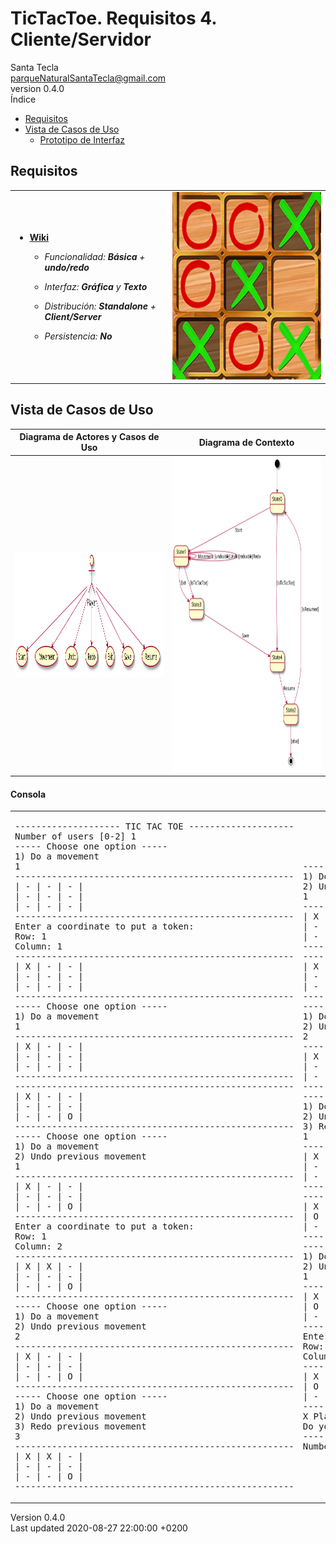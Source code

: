 <!DOCTYPE html>
<html lang="en">
<head>
<meta charset="UTF-8">
<meta http-equiv="X-UA-Compatible" content="IE=edge">
<meta name="viewport" content="width=device-width, initial-scale=1.0">
<meta name="generator" content="Asciidoctor 2.0.8">
<meta name="author" content="Santa Tecla">
<link rel="stylesheet" href="https://fonts.googleapis.com/css?family=Open+Sans:300,300italic,400,400italic,600,600italic%7CNoto+Serif:400,400italic,700,700italic%7CDroid+Sans+Mono:400,700">

<link rel="stylesheet" href="https://cdnjs.cloudflare.com/ajax/libs/font-awesome/4.7.0/css/font-awesome.min.css">
</head>
<body class="book">
<div id="header">
<h1>TicTacToe. Requisitos 4. <strong>Cliente/Servidor</strong></h1>
<div class="details">
<span id="author" class="author">Santa Tecla</span><br>
<span id="email" class="email"><a href="mailto:parqueNaturalSantaTecla@gmail.com">parqueNaturalSantaTecla@gmail.com</a></span><br>
<span id="revnumber">version 0.4.0</span>
</div>
<div id="toc" class="toc">
<div id="toctitle">Índice</div>
<ul class="sectlevel1">
<li><a href="#requisitos">Requisitos</a></li>
<li><a href="#vista-de-casos-de-uso">Vista de Casos de Uso</a>
<ul class="sectlevel2">
<li><a href="#prototipo-de-interfaz">Prototipo de Interfaz</a></li>
</ul>
</li>
</ul>
</div>
</div>
<div id="content">
<div class="sect1">
<h2 id="requisitos">Requisitos</h2>
<div class="sectionbody">
<table class="tableblock frame-all grid-all stretch">
<colgroup>
<col style="width: 50%;">
<col style="width: 50%;">
</colgroup>
<tbody>
<tr>
<td class="tableblock halign-left valign-top"><div class="content"><div class="ulist">
<ul>
<li>
<p><a href="https://en.wikipedia.org/wiki/Tic-tac-toe"><strong>Wiki</strong></a></p>
<div class="ulist">
<ul>
<li>
<p><em>Funcionalidad: <strong>Básica</strong> + <strong>undo/redo</strong></em></p>
</li>
<li>
<p><em>Interfaz: <strong class="line-through">Gráfica</strong> y <strong>Texto</strong></em></p>
</li>
<li>
<p><em>Distribución: <strong>Standalone</strong> + <span class="lime-background"><strong>Client/Server</strong></span></em></p>
</li>
<li>
<p><em>Persistencia: <strong>No</strong></em></p>
</li>
</ul>
</div>
</li>
</ul>
</div></div></td>
<td class="tableblock halign-left valign-top"><div class="content"><div class="imageblock">
<div class="content">
<img src="build/docs/asciidoc/images/Dibujo.jpg" alt="Dibujo" width="300" height="300">
</div>
</div></div></td>
</tr>
</tbody>
</table>
</div>
</div>
<div class="sect1">
<h2 id="vista-de-casos-de-uso">Vista de Casos de Uso</h2>
<div class="sectionbody">
<table class="tableblock frame-all grid-all stretch">
<colgroup>
<col style="width: 50%;">
<col style="width: 50%;">
</colgroup>
<thead>
<tr>
<th class="tableblock halign-left valign-top">Diagrama de Actores y Casos de Uso</th>
<th class="tableblock halign-left valign-top">Diagrama de Contexto</th>
</tr>
</thead>
<tbody>
<tr>
<td class="tableblock halign-left valign-top"><div class="content"><div class="imageblock">
<div class="content">
<img src="build/docs/asciidoc/images/diagramaActoresCasosUso.svg" alt="diagramaActoresCasosUso" width="380" height="201">
</div>
</div></div></td>
<td class="tableblock halign-left valign-top"><div class="content"><div class="imageblock">
<div class="content">
<img src="build/docs/asciidoc/images/diagramaContexto.svg" alt="diagramaContexto" width="364" height="504">
</div>
</div></div></td>
</tr>
</tbody>
</table>
<div class="sect3">
<h4 id="consola">Consola</h4>
<table class="tableblock frame-all grid-all stretch">
<colgroup>
<col style="width: 50%;">
<col style="width: 50%;">
</colgroup>
<tbody>
<tr>
<td class="tableblock halign-left valign-top"><div class="content"><div class="literalblock">
<div class="content">
<pre>-------------------- TIC TAC TOE --------------------
Number of users [0-2] 1
----- Choose one option -----
1) Do a movement
1
-----------------------------------------------------
| - | - | - |
| - | - | - |
| - | - | - |
-----------------------------------------------------
Enter a coordinate to put a token:
Row: 1
Column: 1
-----------------------------------------------------
| X | - | - |
| - | - | - |
| - | - | - | 
-----------------------------------------------------
----- Choose one option -----
1) Do a movement
1
-----------------------------------------------------
| X | - | - |
| - | - | - |
| - | - | - |
-----------------------------------------------------
-----------------------------------------------------
| X | - | - |
| - | - | - | 
| - | - | O |
-----------------------------------------------------
----- Choose one option -----
1) Do a movement
2) Undo previous movement
1
-----------------------------------------------------
| X | - | - |
| - | - | - |
| - | - | O |
-----------------------------------------------------
Enter a coordinate to put a token:
Row: 1
Column: 2
-----------------------------------------------------
| X | X | - |
| - | - | - |
| - | - | O |
-----------------------------------------------------
----- Choose one option -----
1) Do a movement
2) Undo previous movement
2
-----------------------------------------------------
| X | - | - |
| - | - | - |
| - | - | O |
-----------------------------------------------------
----- Choose one option -----
1) Do a movement
2) Undo previous movement
3) Redo previous movement
3
-----------------------------------------------------
| X | X | - |
| - | - | - |
| - | - | O |
-----------------------------------------------------</pre>
</div>
</div></div></td>
<td class="tableblock halign-left valign-top"><div class="content"><div class="literalblock">
<div class="content">
<pre>----- Choose one option -----
1) Do a movement
2) Undo previous movement
1
-----------------------------------------------------
| X | X | - |
| - | - | - |
| - | - | O |
-----------------------------------------------------
-----------------------------------------------------
| X | X | O |
| - | - | - |
| - | - | O |
-----------------------------------------------------
----- Choose one option -----
1) Do a movement
2) Undo previous movement
2
-----------------------------------------------------
| X | X | - |
| - | - | - |
| - | - | O |
-----------------------------------------------------
----- Choose one option -----
1) Do a movement
2) Undo previous movement
3) Redo previous movement
1
-----------------------------------------------------
| X | X | - |
| - | - | - |
| - | - | O |
-----------------------------------------------------
-----------------------------------------------------
| X | X | - |
| O | - | - |
| - | - | O |
-----------------------------------------------------
----- Choose one option -----
1) Do a movement
2) Undo previous movement
1
-----------------------------------------------------
| X | X | - |
| O | - | - |
| - | - | O |
-----------------------------------------------------
Enter a coordinate to put a token:
Row: 1
Column: 3
-----------------------------------------------------
| X | X | X |
| O | - | - |
| - | - | O |
-----------------------------------------------------
X Player: You win!!! :-)
Do you want to continue? (y/n): y
-------------------- TIC TAC TOE --------------------
Number of users [0-2]</pre>
</div>
</div></div></td>
</tr>
</tbody>
</table>
</div>
</div>
</div>
</div>
</div>
<div id="footer">
<div id="footer-text">
Version 0.4.0<br>
Last updated 2020-08-27 22:00:00 +0200
</div>
</div>
</html>